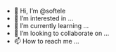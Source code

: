 - 👋 Hi, I’m @softele
- 👀 I’m interested in ...
- 🌱 I’m currently learning ...
- 💞️ I’m looking to collaborate on ...
- 📫 How to reach me ...

<!---
softele/softele is a ✨ special ✨ repository because its `README.md` (this file) appears on your GitHub profile.
You can click the Preview link to take a look at your changes.
--->

